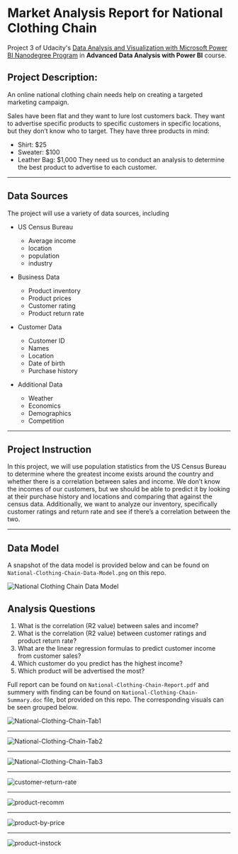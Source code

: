 # **Market Analysis Report for National Clothing Chain**

Project 3 of Udacity's [Data Analysis and Visualization with Microsoft Power BI Nanodegree Program](https://www.udacity.com/course/data-analysis-and-visualization-with-power-BI-nanodegree)
in **Advanced Data Analysis with Power BI** course.

## Project Description:
An online national clothing chain needs help on creating a targeted marketing campaign. 

Sales have been flat and they want to lure lost customers back. They want to advertise specific products to specific customers in specific locations, 
but they don’t know who to target. They have three products in mind:
- Shirt: $25
- Sweater: $100
- Leather Bag: $1,000
They need us to conduct an analysis to determine the best product to advertise to each customer.
___

## Data Sources
The project will use a variety of data sources, including
- US Census Bureau
  - Average income
  - location
  - population
  - industry

- Business Data
  - Product inventory
  - Product prices
  - Customer rating
  - Product return rate
  
- Customer Data
  - Customer ID
  - Names
  - Location
  - Date of birth
  - Purchase history
  
- Additional Data
  - Weather
  - Economics
  - Demographics
  - Competition
____

## Project Instruction
In this project, we will use population statistics from the US Census Bureau to determine where the greatest income exists around the country 
and whether there is a correlation between sales and income. We don’t know the incomes of our customers, but we should be able to predict it 
by looking at their purchase history and locations and comparing that against the census data. 
Additionally, we want to analyze our inventory, specifically customer ratings and return rate and see if there’s a correlation between the two.
___

## Data Model
A snapshot of the data model is provided below and can be found on `National-Clothing-Chain-Data-Model.png` on this repo.

![National Clothing Chain Data Model](https://github.com/xShaimaa/Udacity-Data-Analysis-and-Viz-with-Microsoft-Power-BI/blob/master/03-Market-Analysis-Report-for-National-Clothing-Chain/National-Clothing-Chain-Data-Model.png)


## Analysis Questions
1. What is the correlation (R2 value) between sales and income?
2. What is the correlation (R2 value) between customer ratings and product return rate?
3. What are the linear regression formulas to predict customer income from customer sales?
4. Which customer do you predict has the highest income?
5. Which product will be advertised the most?

Full report can be found on `National-Clothing-Chain-Report.pdf` and summery with finding can be found on `National-Clothing-Chain-Summary.doc` file, 
bot provided on this repo. The corresponding visuals can be seen grouped below.

![National-Clothing-Chain-Tab1](https://github.com/kingggost/SEVEN-SAGES-TEA-COMPANY-SSTC-DATA-MODELING-PROJECT/blob/master/03-Market-Analysis-Report-for-National-Clothing-Chain/National-Clothing-Chain-Tab1.jpg)
___
![National-Clothing-Chain-Tab2](https://github.com/kingggost/SEVEN-SAGES-TEA-COMPANY-SSTC-DATA-MODELING-PROJECT/blob/master/03-Market-Analysis-Report-for-National-Clothing-Chain/National-Clothing-Chain-Tab2.jpg)
___
![National-Clothing-Chain-Tab3](https://github.com/kingggost/SEVEN-SAGES-TEA-COMPANY-SSTC-DATA-MODELING-PROJECT/blob/master/03-Market-Analysis-Report-for-National-Clothing-Chain/National-Clothing-Chain-Tab3.jpg)
___
![customer-return-rate](https://github.com/xShaimaa/Udacity-Data-Analysis-and-Viz-with-Microsoft-Power-BI/blob/master/03-Market-Analysis-Report-for-National-Clothing-Chain/img/customer-return-rate.png)
___
![product-recomm](https://github.com/xShaimaa/Udacity-Data-Analysis-and-Viz-with-Microsoft-Power-BI/blob/master/03-Market-Analysis-Report-for-National-Clothing-Chain/img/product-recomm.png)
___
![product-by-price](https://github.com/xShaimaa/Udacity-Data-Analysis-and-Viz-with-Microsoft-Power-BI/blob/master/03-Market-Analysis-Report-for-National-Clothing-Chain/img/product-by-price.png)
___
![product-instock](https://github.com/xShaimaa/Udacity-Data-Analysis-and-Viz-with-Microsoft-Power-BI/blob/master/03-Market-Analysis-Report-for-National-Clothing-Chain/img/product-instock.png) 
